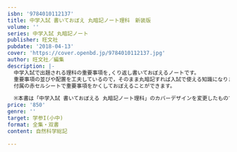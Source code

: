 ```yaml
---
isbn: '9784010112137'
title: 中学入試 書いておぼえ 丸暗記ノート理科　新装版
volume: ''
series: 中学入試 丸暗記ノート
publisher: 旺文社
pubdate: '2018-04-13'
cover: 'https://cover.openbd.jp/9784010112137.jpg'
author: 旺文社／編集
description: |-
  中学入試で出題される理科の重要事項を,くり返し書いておぼえるノートです。
  重要事項の並びや配置を工夫しているので，そのまま丸暗記すれば入試で使える知識になります。
  付属の赤セルシートで重要事項をかくしておぼえることができます。

  ※本書は「中学入試 書いておぼえる 丸暗記ノート理科」のカバーデザインを変更したもので、内容は同じです。
price: '850'
genre: ''
target: 学参I(小中)
format: 全集・双書
content: 自然科学総記

---
```

